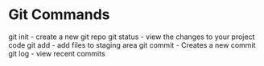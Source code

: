# Git Commands

git init - create a new git repo
git status - view the changes to your project code
git add - add files to staging area
git commit - Creates a new commit
git log - view recent commits
